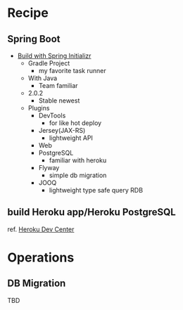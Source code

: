# Recipe
## Spring Boot
- [Build with Spring Initializr](https://start.spring.io/)
    - Gradle Project
        - my favorite task runner
    - With Java
        - Team familiar
    - 2.0.2
        - Stable newest
    - Plugins
        - DevTools
            - for like hot deploy
        - Jersey(JAX-RS) 
            - lightweight API
        - Web
        - PostgreSQL
            - familiar with heroku
        - Flyway
            - simple db migration
        - JOOQ
            - lightweight type safe query RDB 
            
## build Heroku app/Heroku PostgreSQL
ref. [Heroku Dev Center](https://devcenter.heroku.com/articles/deploying-spring-boot-apps-to-heroku)            


# Operations
## DB Migration
TBD